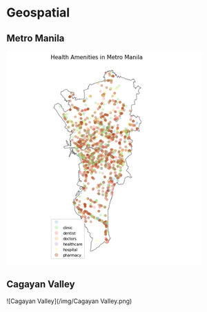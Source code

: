 # Geospatial

## Metro Manila
<img src="/img/Metro Manila.png">

## Cagayan Valley
![Cagayan Valley](/img/Cagayan Valley.png)
